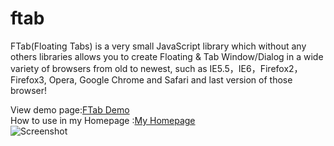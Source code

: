 # ftab
FTab(Floating Tabs) is a very small JavaScript library which without any others libraries allows you to create Floating &amp; Tab Window/Dialog in a wide variety of browsers from old to newest, such as IE5.5，IE6，Firefox2，Firefox3, Opera, Google Chrome and Safari and last version of those browser!

View demo page:[FTab Demo](http://uuware.com/webnocoding-sys/ext/ftab/ftab.html)<br>
How to use in my Homepage :[My Homepage](http://uuware.com/st_l.en/st_p2.uw_ftab.html)<br>
![Screenshot](https://uuware.github.io/ftab/capture.png)
